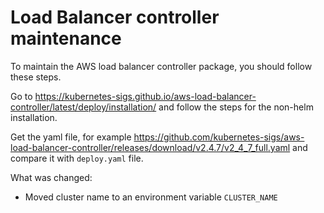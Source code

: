 # Load Balancer controller maintenance

To maintain the AWS load balancer controller package, you should follow these steps.

Go to <https://kubernetes-sigs.github.io/aws-load-balancer-controller/latest/deploy/installation/> and follow the steps for
the non-helm installation.

Get the yaml file, for example <https://github.com/kubernetes-sigs/aws-load-balancer-controller/releases/download/v2.4.7/v2_4_7_full.yaml>
and compare it with `deploy.yaml` file.

What was changed:

- Moved cluster name to an environment variable `CLUSTER_NAME`
